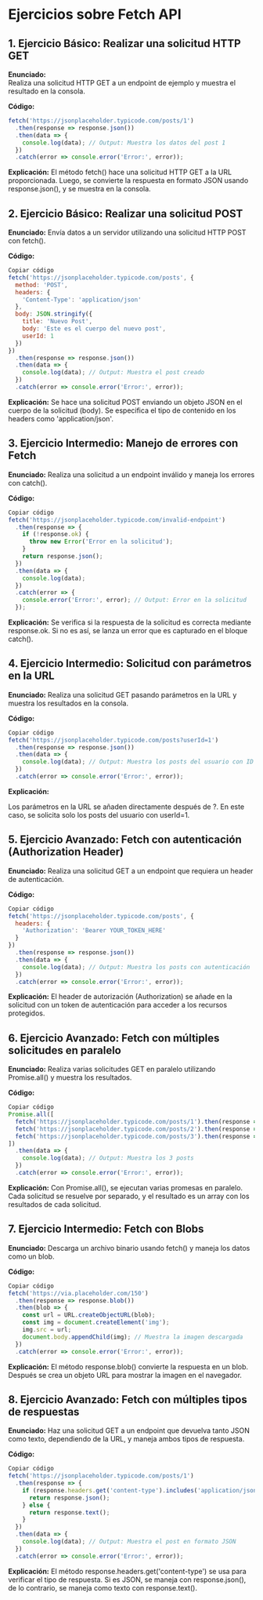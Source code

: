 # Ejercicios sobre Fetch API

## 1. Ejercicio Básico: Realizar una solicitud HTTP GET
**Enunciado:**  
Realiza una solicitud HTTP GET a un endpoint de ejemplo y muestra el resultado en la consola.

**Código:**
```js
fetch('https://jsonplaceholder.typicode.com/posts/1')
  .then(response => response.json())
  .then(data => {
    console.log(data); // Output: Muestra los datos del post 1
  })
  .catch(error => console.error('Error:', error));
  ```
**Explicación:**
El método fetch() hace una solicitud HTTP GET a la URL proporcionada. Luego, se convierte la respuesta en formato JSON usando response.json(), y se muestra en la consola.

## 2. Ejercicio Básico: Realizar una solicitud POST
**Enunciado:** 
Envía datos a un servidor utilizando una solicitud HTTP POST con fetch().

**Código:**
```js
Copiar código
fetch('https://jsonplaceholder.typicode.com/posts', {
  method: 'POST',
  headers: {
    'Content-Type': 'application/json'
  },
  body: JSON.stringify({
    title: 'Nuevo Post',
    body: 'Este es el cuerpo del nuevo post',
    userId: 1
  })
})
  .then(response => response.json())
  .then(data => {
    console.log(data); // Output: Muestra el post creado
  })
  .catch(error => console.error('Error:', error));
```
**Explicación:**
Se hace una solicitud POST enviando un objeto JSON en el cuerpo de la solicitud (body). Se especifica el tipo de contenido en los headers como 'application/json'.

## 3. Ejercicio Intermedio: Manejo de errores con Fetch
**Enunciado:** 
Realiza una solicitud a un endpoint inválido y maneja los errores con catch().

**Código:**
```js
Copiar código
fetch('https://jsonplaceholder.typicode.com/invalid-endpoint')
  .then(response => {
    if (!response.ok) {
      throw new Error('Error en la solicitud');
    }
    return response.json();
  })
  .then(data => {
    console.log(data);
  })
  .catch(error => {
    console.error('Error:', error); // Output: Error en la solicitud
  });
  ```
**Explicación:**
Se verifica si la respuesta de la solicitud es correcta mediante response.ok. Si no es así, se lanza un error que es capturado en el bloque catch().

## 4. Ejercicio Intermedio: Solicitud con parámetros en la URL
**Enunciado:**
Realiza una solicitud GET pasando parámetros en la URL y muestra los resultados en la consola.

**Código:**
```js
Copiar código
fetch('https://jsonplaceholder.typicode.com/posts?userId=1')
  .then(response => response.json())
  .then(data => {
    console.log(data); // Output: Muestra los posts del usuario con ID 1
  })
  .catch(error => console.error('Error:', error));
  ```
  **Explicación:**

Los parámetros en la URL se añaden directamente después de ?. En este caso, se solicita solo los posts del usuario con userId=1.

## 5. Ejercicio Avanzado: Fetch con autenticación (Authorization Header)
**Enunciado:** 
Realiza una solicitud GET a un endpoint que requiera un header de autenticación.

**Código:**
```js
Copiar código
fetch('https://jsonplaceholder.typicode.com/posts', {
  headers: {
    'Authorization': 'Bearer YOUR_TOKEN_HERE'
  }
})
  .then(response => response.json())
  .then(data => {
    console.log(data); // Output: Muestra los posts con autenticación
  })
  .catch(error => console.error('Error:', error));
  ```
**Explicación:**
El header de autorización (Authorization) se añade en la solicitud con un token de autenticación para acceder a los recursos protegidos.

## 6. Ejercicio Avanzado: Fetch con múltiples solicitudes en paralelo
**Enunciado:** 
Realiza varias solicitudes GET en paralelo utilizando Promise.all() y muestra los resultados.

**Código:**
```js
Copiar código
Promise.all([
  fetch('https://jsonplaceholder.typicode.com/posts/1').then(response => response.json()),
  fetch('https://jsonplaceholder.typicode.com/posts/2').then(response => response.json()),
  fetch('https://jsonplaceholder.typicode.com/posts/3').then(response => response.json())
])
  .then(data => {
    console.log(data); // Output: Muestra los 3 posts
  })
  .catch(error => console.error('Error:', error));
  ```
**Explicación:**
Con Promise.all(), se ejecutan varias promesas en paralelo. Cada solicitud se resuelve por separado, y el resultado es un array con los resultados de cada solicitud.

## 7. Ejercicio Intermedio: Fetch con Blobs
**Enunciado:** 
Descarga un archivo binario usando fetch() y maneja los datos como un blob.

**Código:**
```js
Copiar código
fetch('https://via.placeholder.com/150')
  .then(response => response.blob())
  .then(blob => {
    const url = URL.createObjectURL(blob);
    const img = document.createElement('img');
    img.src = url;
    document.body.appendChild(img); // Muestra la imagen descargada
  })
  .catch(error => console.error('Error:', error));
  ```
**Explicación:**
El método response.blob() convierte la respuesta en un blob. Después se crea un objeto URL para mostrar la imagen en el navegador.

## 8. Ejercicio Avanzado: Fetch con múltiples tipos de respuestas
**Enunciado:** 
Haz una solicitud GET a un endpoint que devuelva tanto JSON como texto, dependiendo de la URL, y maneja ambos tipos de respuesta.

**Código:**
```js
Copiar código
fetch('https://jsonplaceholder.typicode.com/posts/1')
  .then(response => {
    if (response.headers.get('content-type').includes('application/json')) {
      return response.json();
    } else {
      return response.text();
    }
  })
  .then(data => {
    console.log(data); // Output: Muestra el post en formato JSON
  })
  .catch(error => console.error('Error:', error));
  ```
**Explicación:**
El método response.headers.get('content-type') se usa para verificar el tipo de respuesta. Si es JSON, se maneja con response.json(), de lo contrario, se maneja como texto con response.text().